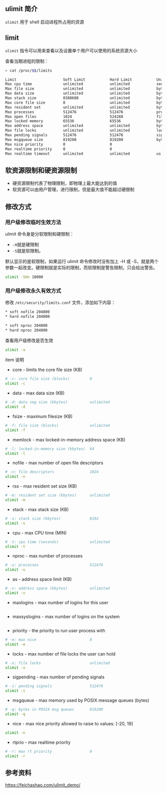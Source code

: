 ## ulimit 简介

`ulimit` 用于 shell 启动进程所占用的资源

## limit

`ulimit` 指令可以用来查看以及设置单个用户可以使用的系统资源大小

查看当期进程的限制：

```bash
> cat /proc/$$/limits

Limit                     Soft Limit           Hard Limit           Units
Max cpu time              unlimited            unlimited            seconds
Max file size             unlimited            unlimited            bytes
Max data size             unlimited            unlimited            bytes
Max stack size            8388608              unlimited            bytes
Max core file size        0                    unlimited            bytes
Max resident set          unlimited            unlimited            bytes
Max processes             512476               512476               processes
Max open files            1024                 524288               files
Max locked memory         65536                65536                bytes
Max address space         unlimited            unlimited            bytes
Max file locks            unlimited            unlimited            locks
Max pending signals       512476               512476               signals
Max msgqueue size         819200               819200               bytes
Max nice priority         0                    0
Max realtime priority     0                    0
Max realtime timeout      unlimited            unlimited            us
```

## 软资源限制和硬资源限制

- 硬资源限制代表了物理限制，即物理上最大能达到的值
- 软资源可以由用户管理，进行限制，但是最大值不能超过硬限制

## 修改方式

### 用户级修改临时生效方法

ulimit 命令身是分软限制和硬限制：

- `-H`就是硬限制
- `-S`就是软限制。

默认显示的是软限制，如果运行 ulimit 命令修改时没有加上 -H 或 -S，就是两个参数一起改变。硬限制就是实际的限制，而软限制是警告限制，只会给出警告。

```bash
ulimit -SHn 10000
```

### 用户级修改永久有效方式

修改 `/etc/security/limits.conf` 文件，添加如下内容：

```bash
* soft nofile 204800
* hard nofile 204800

* soft nproc 204800
* hard nproc 204800
```

查看用户级修改是否生效

```bash
ulimit -a
```

item 说明

- core - limits the core file size (KB)

```bash
# -c: core file size (blocks)         0
ulimit -c
```

- data - max data size (KB)

```bash
# -d: data seg size (kbytes)          unlimited
ulimit -d
```

- fsize - maximum filesize (KB)

```bash
# -f: file size (blocks)              unlimited
ulimit -f
```

- memlock - max locked-in-memory address space (KB)

```bash
# -l: locked-in-memory size (kbytes)  64
ulimit -l
```

- nofile - max number of open file descriptors

```bash
# -n: file descriptors                1024
ulimit -n
```

- rss - max resident set size (KB)

```bash
# -m: resident set size (kbytes)      unlimited
ulimit -m
```

- stack - max stack size (KB)

```bash
# -s: stack size (kbytes)             8192
ulimit -s
```

- cpu - max CPU time (MIN)

```bash
# -t: cpu time (seconds)              unlimited
ulimit -t
```

- nproc - max number of processes

```bash
# -u: processes                       512476
ulimit -u
```

- as - address space limit (KB)

```bash
# -v: address space (kbytes)          unlimited
ulimit -v
```

- maxlogins - max number of logins for this user

```bash
```

- maxsyslogins - max number of logins on the system

```bash
```

- priority - the priority to run user process with

```bash
# -e: max nice                        0
ulimit -e
```

- locks - max number of file locks the user can hold

```bash
# -x: file locks                      unlimited
ulimit -x
```

- sigpending - max number of pending signals

```bash
# -i: pending signals                 512476
ulimit -i
```

- msgqueue - max memory used by POSIX message queues (bytes)

```bash
# -q: bytes in POSIX msg queues       819200
ulimit -q
```

- nice - max nice priority allowed to raise to values: [-20, 19]

```bash
ulimit -n
```

- rtprio - max realtime priority

```bash
# -r: max rt priority                 0
ulimit -r
```



## 参考资料

<https://feichashao.com/ulimit_demo/>
